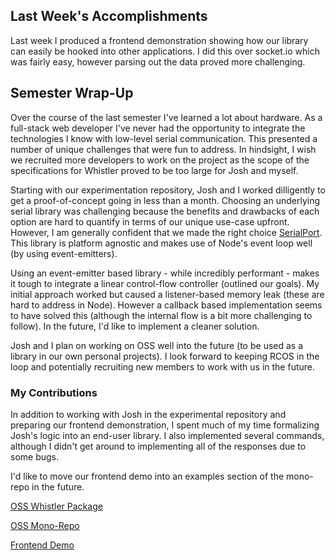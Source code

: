 ## Last Week's Accomplishments

Last week I produced a frontend demonstration showing how our library can easily be hooked into other applications.
I did this over socket.io which was fairly easy, however parsing out the data proved more challenging.

## Semester Wrap-Up
Over the course of the last semester I've learned a lot about hardware.  As a full-stack web developer I've never had the opportunity to integrate the technologies I know with low-level serial communication.  This presented a number of unique challenges that were fun to address.  In hindsight, I wish we recruited more developers to work on the project as the scope of the specifications for Whistler proved to be too large for Josh and myself.

Starting with our experimentation repository, Josh and I worked dilligently to get a proof-of-concept going in less than a month.  Choosing an underlying serial library was challenging because the benefits and drawbacks of each option are hard to quantify in terms of our unique use-case upfront.  However, I am generally confident that we made the right choice [SerialPort](https://serialport.io).  This library is platform agnostic and makes use of Node's event loop well (by using event-emitters).

Using an event-emitter based library - while incredibly performant - makes it tough to integrate a linear control-flow controller (outlined our goals).  My initial approach worked but caused a listener-based memory leak (these are hard to address in Node).  However a callback based implementation seems to have solved this (although the internal flow is a bit more challenging to follow).  In the future, I'd like to implement a cleaner solution.

Josh and I plan on working on OSS well into the future (to be used as a library in our own personal projects). I look forward to keeping RCOS in the loop and potentially recruiting new members to work with us in the future.

### My Contributions
In addition to working with Josh in the experimental repository and preparing our frontend demonstration, I spent much of my time formalizing Josh's logic into an end-user library.  I also implemented several commands, although I didn't get around to implementing all of the responses due to some bugs.

I'd like to move our frontend demo into an examples section of the mono-repo in the future.

[OSS Whistler Package](https://github.com/Open-Scanner-Serial/OSS/tree/master/packages/whistler)

[OSS Mono-Repo](https://github.com/Open-Scanner-Serial/OSS)

[Frontend Demo](https://github.com/Open-Scanner-Serial/Frontend-Demo)
